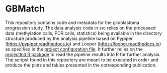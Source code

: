 # GBMatch
This repository contains code and metadata for the glioblastoma progression study. 
The data analysis code in src relies on the processed data (methylation calls, PDR calls, statistics) being available in the directory structure 
produced by the analysis pipeline based on Pypiper (https://pypiper.readthedocs.io) and Looper (https://looper.readthedocs.io) as specified in the 
[project configuration file](metadata/GBMatch.yaml).
It further relies on the [projectInit R package](https://github.com/databio/projectInit) to read the pipeline results 
into R for further analysis. The scripst found in this repository are meant to be executed in order and produce the plots and tables 
presented in the corresponding publication.
